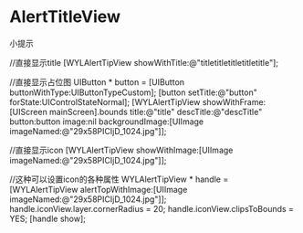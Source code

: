 # AlertTitleView
小提示

//直接显示title
[WYLAlertTipView showWithTitle:@"titletitletitletitletitle"];

//直接显示占位图
UIButton * button = [UIButton buttonWithType:UIButtonTypeCustom];
[button setTitle:@"button" forState:UIControlStateNormal];
[WYLAlertTipView showWithFrame:[UIScreen mainScreen].bounds title:@"title" descTitle:@"descTitle" button:button image:nil backgroundImage:[UIImage imageNamed:@"29x58PICIjD_1024.jpg"]];

//直接显示icon
[WYLAlertTipView showWithImage:[UIImage imageNamed:@"29x58PICIjD_1024.jpg"]];

//这种可以设置icon的各种属性
WYLAlertTipView * handle = [WYLAlertTipView alertTopWithImage:[UIImage imageNamed:@"29x58PICIjD_1024.jpg"]];
handle.iconView.layer.cornerRadius = 20;
handle.iconView.clipsToBounds = YES;
[handle show];